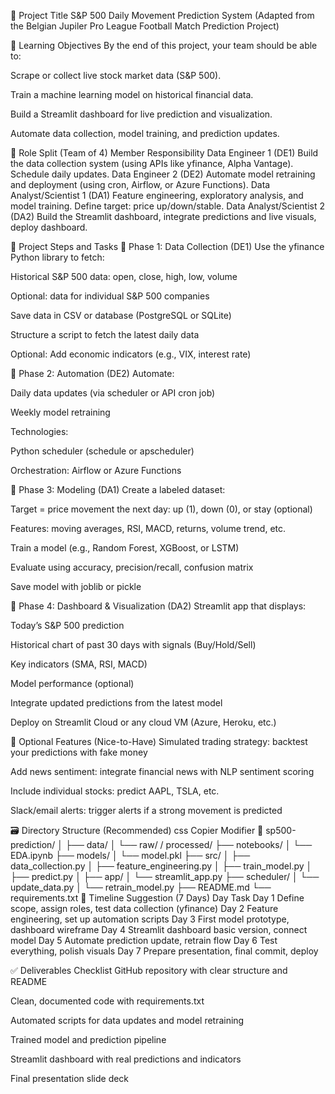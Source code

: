 📘 Project Title
S&P 500 Daily Movement Prediction System
(Adapted from the Belgian Jupiler Pro League Football Match Prediction Project)

🧠 Learning Objectives
By the end of this project, your team should be able to:

Scrape or collect live stock market data (S&P 500).

Train a machine learning model on historical financial data.

Build a Streamlit dashboard for live prediction and visualization.

Automate data collection, model training, and prediction updates.

🔀 Role Split (Team of 4)
Member	Responsibility
Data Engineer 1 (DE1)	Build the data collection system (using APIs like yfinance, Alpha Vantage). Schedule daily updates.
Data Engineer 2 (DE2)	Automate model retraining and deployment (using cron, Airflow, or Azure Functions).
Data Analyst/Scientist 1 (DA1)	Feature engineering, exploratory analysis, and model training. Define target: price up/down/stable.
Data Analyst/Scientist 2 (DA2)	Build the Streamlit dashboard, integrate predictions and live visuals, deploy dashboard.

🧭 Project Steps and Tasks
🔹 Phase 1: Data Collection (DE1)
Use the yfinance Python library to fetch:

Historical S&P 500 data: open, close, high, low, volume

Optional: data for individual S&P 500 companies

Save data in CSV or database (PostgreSQL or SQLite)

Structure a script to fetch the latest daily data

Optional: Add economic indicators (e.g., VIX, interest rate)

🔹 Phase 2: Automation (DE2)
Automate:

Daily data updates (via scheduler or API cron job)

Weekly model retraining

Technologies:

Python scheduler (schedule or apscheduler)

Orchestration: Airflow or Azure Functions

🔹 Phase 3: Modeling (DA1)
Create a labeled dataset:

Target = price movement the next day: up (1), down (0), or stay (optional)

Features: moving averages, RSI, MACD, returns, volume trend, etc.

Train a model (e.g., Random Forest, XGBoost, or LSTM)

Evaluate using accuracy, precision/recall, confusion matrix

Save model with joblib or pickle

🔹 Phase 4: Dashboard & Visualization (DA2)
Streamlit app that displays:

Today’s S&P 500 prediction

Historical chart of past 30 days with signals (Buy/Hold/Sell)

Key indicators (SMA, RSI, MACD)

Model performance (optional)

Integrate updated predictions from the latest model

Deploy on Streamlit Cloud or any cloud VM (Azure, Heroku, etc.)

🧩 Optional Features (Nice-to-Have)
Simulated trading strategy: backtest your predictions with fake money

Add news sentiment: integrate financial news with NLP sentiment scoring

Include individual stocks: predict AAPL, TSLA, etc.

Slack/email alerts: trigger alerts if a strong movement is predicted

🗃️ Directory Structure (Recommended)
css
Copier
Modifier
📁 sp500-prediction/
│
├── data/
│   └── raw/ / processed/
├── notebooks/
│   └── EDA.ipynb
├── models/
│   └── model.pkl
├── src/
│   ├── data_collection.py
│   ├── feature_engineering.py
│   ├── train_model.py
│   ├── predict.py
│
├── app/
│   └── streamlit_app.py
├── scheduler/
│   └── update_data.py
│   └── retrain_model.py
├── README.md
└── requirements.txt
📅 Timeline Suggestion (7 Days)
Day	Task
Day 1	Define scope, assign roles, test data collection (yfinance)
Day 2	Feature engineering, set up automation scripts
Day 3	First model prototype, dashboard wireframe
Day 4	Streamlit dashboard basic version, connect model
Day 5	Automate prediction update, retrain flow
Day 6	Test everything, polish visuals
Day 7	Prepare presentation, final commit, deploy

✅ Deliverables Checklist
 GitHub repository with clear structure and README

 Clean, documented code with requirements.txt

 Automated scripts for data updates and model retraining

 Trained model and prediction pipeline

 Streamlit dashboard with real predictions and indicators

 Final presentation slide deck

